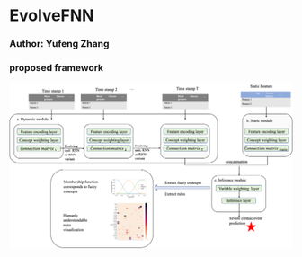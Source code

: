 # EvolveFNN

### Author: Yufeng Zhang

### proposed framework
![network](https://github.com/yufengzhang1995/EvolveFNN/blob/main/network.png)
